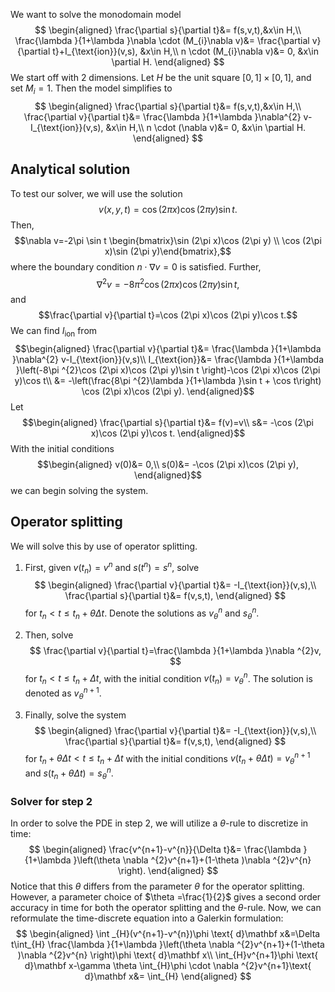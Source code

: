 We want to solve the monodomain model
$$
\begin{aligned}
\frac{\partial s}{\partial t}&= f(s,v,t),&x\in H,\\
\frac{\lambda }{1+\lambda }\nabla \cdot (M_{i}\nabla v)&= \frac{\partial v}{\partial t}+I_{\text{ion}}(v,s), &x\in H,\\
n \cdot (M_{i}\nabla v)&= 0, &x\in \partial H.
\end{aligned}
$$
We start off with 2 dimensions. Let $H$ be the unit square $[0,1]\times[0,1]$, and set $M_{i}=1$. Then the model simplifies to
$$
\begin{aligned}
\frac{\partial s}{\partial t}&= f(s,v,t),&x\in H,\\
\frac{\partial v}{\partial t}&= \frac{\lambda }{1+\lambda }\nabla^{2} v-I_{\text{ion}}(v,s), &x\in H,\\
n \cdot (\nabla v)&= 0, &x\in \partial H.
\end{aligned}
$$
## Analytical solution
To test our solver, we will use the solution
$$v(x,y,t)=\cos (2\pi x)\cos (2\pi y)\sin t.$$
Then,
$$\nabla v=-2\pi \sin t \begin{bmatrix}\sin (2\pi x)\cos (2\pi y) \\ \cos (2\pi x)\sin (2\pi y)\end{bmatrix},$$
where the boundary condition $n \cdot \nabla v=0$ is satisfied. Further,
$$\nabla ^{2}v = -8\pi ^{2}\cos (2\pi x)\cos (2\pi y)\sin t,$$
and
$$\frac{\partial v}{\partial t}=\cos (2\pi x)\cos (2\pi y)\cos t.$$
We can find $I_{\text{ion}}$ from
$$\begin{aligned}
\frac{\partial v}{\partial t}&= \frac{\lambda }{1+\lambda }\nabla^{2} v-I_{\text{ion}}(v,s)\\
I_{\text{ion}}&= \frac{\lambda }{1+\lambda }\left(-8\pi ^{2}\cos (2\pi x)\cos (2\pi y)\sin t \right)-\cos (2\pi x)\cos (2\pi y)\cos t\\
&= -\left(\frac{8\pi ^{2}\lambda }{1+\lambda }\sin t + \cos t\right) \cos (2\pi x)\cos (2\pi y).
\end{aligned}$$
Let 
$$\begin{aligned}
\frac{\partial s}{\partial t}&= f(v)=v\\
s&= -\cos (2\pi x)\cos (2\pi y)\cos t.
\end{aligned}$$
With the initial conditions
$$\begin{aligned}
v(0)&= 0,\\
s(0)&= -\cos (2\pi x)\cos (2\pi y),
\end{aligned}$$
we can begin solving the system.

## Operator splitting
We will solve this by use of operator splitting. 

1. First, given $v(t_{n})=v^{n}$ and $s(t^{n})=s^{n}$, solve
	$$
\begin{aligned}
\frac{\partial v}{\partial t}&= -I_{\text{ion}}(v,s),\\
\frac{\partial s}{\partial t}&= f(v,s,t),
\end{aligned}
$$
	for $t_{n}<t \le t_{n}+\theta \Delta t$. Denote the solutions as $v_{\theta }^{n}$ and $s_{\theta }^{n}$.

2. Then, solve
	$$
\frac{\partial v}{\partial t}=\frac{\lambda }{1+\lambda }\nabla ^{2}v,
$$
	for $t_{n}<t \le t_{n}+\Delta t$, with the initial condition $v(t_{n})=v_{\theta }^{n}$. The solution is denoted as $v_{\theta }^{n+1}$.
3. Finally, solve the system
	$$
\begin{aligned}
\frac{\partial v}{\partial t}&= -I_{\text{ion}}(v,s),\\
\frac{\partial s}{\partial t}&= f(v,s,t),
\end{aligned}
$$
	for $t_{n}+\theta \Delta t <t \le t_{n}+\Delta t$ with the initial conditions $v(t_{n}+\theta \Delta t)=v_{\theta }^{n+1}$ and $s(t_{n}+\theta \Delta t)=s^{n}_{\theta }$.

### Solver for step 2
In order to solve the PDE in step 2, we will utilize a $\theta$-rule to discretize in time:
$$
\begin{aligned}
\frac{v^{n+1}-v^{n}}{\Delta t}&= \frac{\lambda }{1+\lambda }\left(\theta \nabla ^{2}v^{n+1}+(1-\theta )\nabla ^{2}v^{n} \right).
\end{aligned}
$$
Notice that this $\theta$ differs from the parameter $\theta$ for the operator splitting. However, a parameter choice of $\theta =\frac{1}{2}$ gives a second order accuracy in time for both the operator splitting and the $\theta$-rule. Now, we can reformulate the time-discrete equation into a Galerkin formulation:
$$
\begin{aligned}
\int _{H}(v^{n+1}-v^{n})\phi  \text{ d}\mathbf x&=\Delta t\int_{H} \frac{\lambda }{1+\lambda }\left(\theta \nabla ^{2}v^{n+1}+(1-\theta )\nabla ^{2}v^{n} \right)\phi \text{ d}\mathbf x\\
\int_{H}v^{n+1}\phi \text{ d}\mathbf x-\gamma \theta \int_{H}\phi \cdot \nabla ^{2}v^{n+1}\text{ d}\mathbf x&= \int_{H}
\end{aligned}
$$
